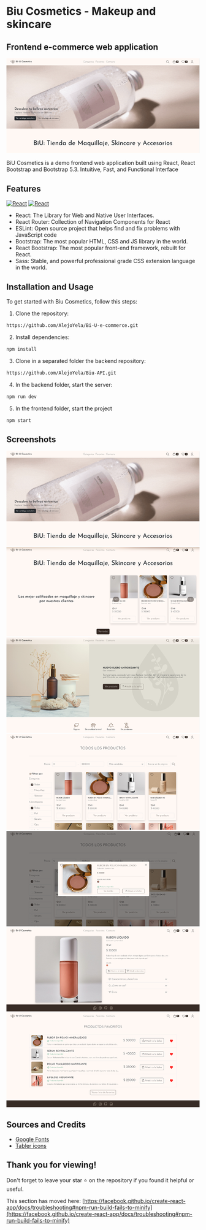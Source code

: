 # Biu Cosmetics - Makeup and skincare 
## Frontend e-commerce web application


![Biu image banner](https://raw.githubusercontent.com/AlejoYela/Bi-U-e-commerce/main/public/images/readme/1.png)

BiU Cosmetics is a demo frontend web application built using React, React Bootstrap and Bootstrap 5.3. Intuitive, Fast, and Functional Interface

## Features

<a href="https://reactjs.org/" target="_blank" rel="noreferrer"><img src="https://raw.githubusercontent.com/danielcranney/readme-generator/main/public/icons/skills/react-colored.svg" width="36" height="36" alt="React" /></a> <a href="https://getbootstrap.com/" target="_blank" rel="noreferrer"><img src="https://raw.githubusercontent.com/danielcranney/readme-generator/main/public/icons/skills/bootstrap-colored.svg" width="36" height="36" alt="React" /></a>

* React: The Library for Web and Native User Interfaces.
* React Router: Collection of Navigation Components for React
* ESLint: Open source project that helps find and fix problems with JavaScript code
* Bootstrap: The most popular HTML, CSS and JS library in the world.
* React Bootstrap: The most popular front-end framework, rebuilt for React.
* Sass: Stable, and powerful professional grade CSS extension language in the world.


## Installation and Usage

To get started with Biu Cosmetics, follow this steps:

1. Clone the repository:

```bash
https://github.com/AlejoYela/Bi-U-e-commerce.git
```

2. Install dependencies:

```bash
npm install
```

3. Clone in a separated folder the backend repository:

```bash
https://github.com/AlejoYela/Biu-API.git
```
4. In the backend folder, start the server:
```bash
npm run dev
```

5. In the frontend folder, start the project

```bash
npm start
```


## Screenshots

![screenshot1](https://raw.githubusercontent.com/AlejoYela/Bi-U-e-commerce/main/public/images/readme/1.png)
![screenshot1](https://raw.githubusercontent.com/AlejoYela/Bi-U-e-commerce/main/public/images/readme/2.png)
![screenshot1](https://raw.githubusercontent.com/AlejoYela/Bi-U-e-commerce/main/public/images/readme/3.png)
![screenshot1](https://raw.githubusercontent.com/AlejoYela/Bi-U-e-commerce/main/public/images/readme/4.png)
![screenshot1](https://raw.githubusercontent.com/AlejoYela/Bi-U-e-commerce/main/public/images/readme/5.png)
![screenshot1](https://raw.githubusercontent.com/AlejoYela/Bi-U-e-commerce/main/public/images/readme/6.png)
![screenshot1](https://raw.githubusercontent.com/AlejoYela/Bi-U-e-commerce/main/public/images/readme/8.png)

## Sources and Credits

- [Google Fonts](https://fonts.google.com/)
- [Tabler icons](https://tabler.io/icons)

## Thank you for viewing!
Don't forget to leave your star ⭐ on the repository if you found it helpful or useful.


This section has moved here: [https://facebook.github.io/create-react-app/docs/troubleshooting#npm-run-build-fails-to-minify](https://facebook.github.io/create-react-app/docs/troubleshooting#npm-run-build-fails-to-minify)
